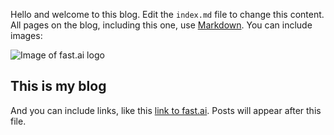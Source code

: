 Hello and welcome to this blog. Edit the `index.md` file to change this content. All pages on the blog, including this one, use [Markdown](https://guides.github.com/features/mastering-markdown/). You can include images:

![Image of fast.ai logo](images/logo.png)

## This is my blog

And you can include links, like this [link to fast.ai](https://www.fast.ai). Posts will appear after this file. 
